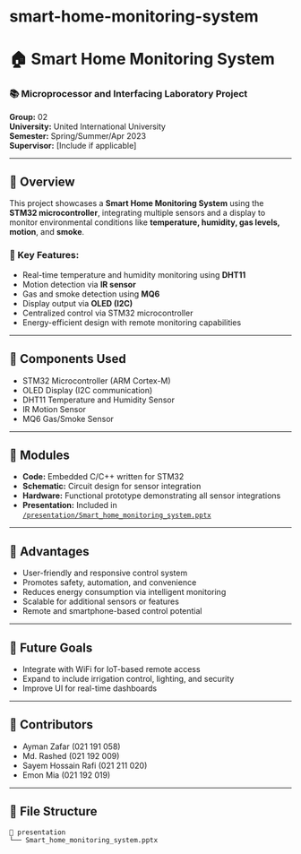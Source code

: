 # smart-home-monitoring-system

# 🏠 Smart Home Monitoring System

### 📚 Microprocessor and Interfacing Laboratory Project  
**Group:** 02  
**University:** United International University  
**Semester:** Spring/Summer/Apr 2023  
**Supervisor:** [Include if applicable]

---

## 📄 Overview
This project showcases a **Smart Home Monitoring System** using the **STM32 microcontroller**, integrating multiple sensors and a display to monitor environmental conditions like **temperature, humidity, gas levels, motion**, and **smoke**.

### 🔧 Key Features:
- Real-time temperature and humidity monitoring using **DHT11**
- Motion detection via **IR sensor**
- Gas and smoke detection using **MQ6**
- Display output via **OLED (I2C)**
- Centralized control via STM32 microcontroller
- Energy-efficient design with remote monitoring capabilities

---

## 🧠 Components Used
- STM32 Microcontroller (ARM Cortex-M)
- OLED Display (I2C communication)
- DHT11 Temperature and Humidity Sensor
- IR Motion Sensor
- MQ6 Gas/Smoke Sensor

---

## 📐 Modules
- **Code:** Embedded C/C++ written for STM32
- **Schematic:** Circuit design for sensor integration
- **Hardware:** Functional prototype demonstrating all sensor integrations
- **Presentation:** Included in [`/presentation/Smart_home_monitoring_system.pptx`](./presentation/Smart_home_monitoring_system.pptx)

---

## 🌟 Advantages
- User-friendly and responsive control system
- Promotes safety, automation, and convenience
- Reduces energy consumption via intelligent monitoring
- Scalable for additional sensors or features
- Remote and smartphone-based control potential

---

## 🎯 Future Goals
- Integrate with WiFi for IoT-based remote access  
- Expand to include irrigation control, lighting, and security  
- Improve UI for real-time dashboards

---

## 🙌 Contributors
- Ayman Zafar (021 191 058) 
- Md. Rashed (021 192 009)  
- Sayem Hossain Rafi (021 211 020)  
- Emon Mia (021 192 019)

---

## 📂 File Structure
```plaintext
📁 presentation
└── Smart_home_monitoring_system.pptx
